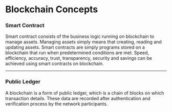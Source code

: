 # Blockchain Concepts
### Smart Contract
Smart contract consists of the business logic running on blockchain to manage assets. Managing assets simply means that creating, reading and updating assets.
Smart contracts are simply programs stored on a blockchain that run when predetermined conditions are met. Speed, efficiency, accuracy, trust, transparency, security and savings can be achieved using smart contracts on blockchain. 

---

### Public Ledger
A blockchain is a form of public ledger, which is a chain of blocks on which transaction details. These data are recorded after authentication and verification process by the network participants.
